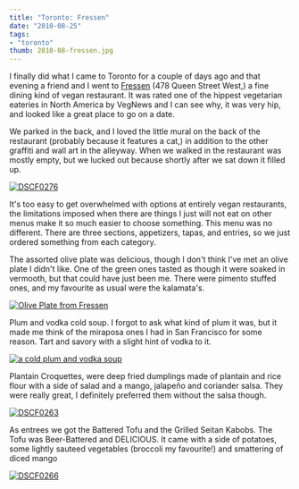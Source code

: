 ```yaml
---
title: "Toronto: Fressen"
date: "2010-08-25"
tags:
- "toronto"
thumb: 2010-08-fressen.jpg
---
```


I finally did what I came to Toronto for a couple of days ago and that evening a friend and I went to [Fressen](http://www.fressenrestaurant.com/fressen/index.html) (478 Queen Street West,) a fine dining kind of vegan restaurant. It was rated one of the hippest vegetarian eateries in North America by VegNews and I can see why, it was very hip, and looked like a great place to go on a date.  

We parked in the back, and I loved the little mural on the back of the restaurant (probably because it features a cat,) in addition to the other graffiti and wall art in the alleyway. When we walked in the restaurant was mostly empty, but we lucked out because shortly after we sat down it filled up.  


[![DSCF0276](images/4922378788_4ff26f0978_m.jpg)](http://www.flickr.com/photos/prairiev/4922378788/ "DSCF0276 by MeShellG, on Flickr")


It's too easy to get overwhelmed with options at entirely vegan restaurants, the limitations imposed when there are things I just will not eat on other menus make it so much easier to choose something. This menu was no different. There are three sections, appetizers, tapas, and entries, so we just ordered something from each category.  

The assorted olive plate was delicious, though I don't think I've met an olive plate I didn't like. One of the green ones tasted as though it were soaked in vermooth, but that could have just been me. There were pimento stuffed ones, and my favourite as usual were the kalamata's.  


[![Olive Plate from Fressen](images/4921784323_4fbce0ac92.jpg)](http://www.flickr.com/photos/prairiev/4921784323/ "Olive Plate from Fressen by MeShellG, on Flickr")


Plum and vodka cold soup. I forgot to ask what kind of plum it was, but it made me think of the miraposa ones I had in San Francisco for some reason. Tart and savory with a slight hint of vodka to it.  


[![a cold plum and vodka soup](images/4921784171_fc3a85677e.jpg)](http://www.flickr.com/photos/prairiev/4921784171/ "a cold plum and vodka soup by MeShellG, on Flickr")


Plantain Croquettes, were deep fried dumplings made of plantain and rice flour with a side of salad and a mango, jalapeño and coriander salsa. They were really great, I definitely preferred them without the salsa though.  


[![DSCF0263](images/4921784463_69a3c93fb3.jpg)](http://www.flickr.com/photos/prairiev/4921784463/ "DSCF0263 by MeShellG, on Flickr")


As entrees we got the Battered Tofu and the Grilled Seitan Kabobs. The Tofu was Beer-Battered and DELICIOUS. It came with a side of potatoes, some lightly sauteed vegetables (broccoli my favourite!) and smattering of diced mango  


[![DSCF0266](images/4921783933_b60389f574.jpg)](http://www.flickr.com/photos/prairiev/4921783933/ "DSCF0266 by MeShellG, on Flickr")
